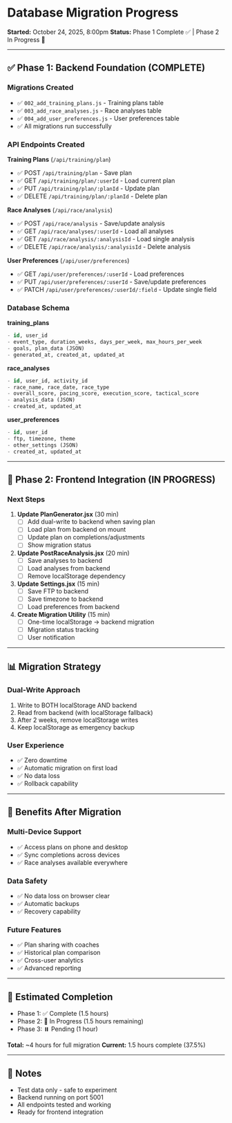 # Database Migration Progress

**Started:** October 24, 2025, 8:00pm
**Status:** Phase 1 Complete ✅ | Phase 2 In Progress 🔄

---

## ✅ Phase 1: Backend Foundation (COMPLETE)

### Migrations Created
- ✅ `002_add_training_plans.js` - Training plans table
- ✅ `003_add_race_analyses.js` - Race analyses table  
- ✅ `004_add_user_preferences.js` - User preferences table
- ✅ All migrations run successfully

### API Endpoints Created

**Training Plans** (`/api/training/plan`)
- ✅ POST `/api/training/plan` - Save plan
- ✅ GET `/api/training/plan/:userId` - Load current plan
- ✅ PUT `/api/training/plan/:planId` - Update plan
- ✅ DELETE `/api/training/plan/:planId` - Delete plan

**Race Analyses** (`/api/race/analysis`)
- ✅ POST `/api/race/analysis` - Save/update analysis
- ✅ GET `/api/race/analyses/:userId` - Load all analyses
- ✅ GET `/api/race/analysis/:analysisId` - Load single analysis
- ✅ DELETE `/api/race/analysis/:analysisId` - Delete analysis

**User Preferences** (`/api/user/preferences`)
- ✅ GET `/api/user/preferences/:userId` - Load preferences
- ✅ PUT `/api/user/preferences/:userId` - Save/update preferences
- ✅ PATCH `/api/user/preferences/:userId/:field` - Update single field

### Database Schema

**training_plans**
```sql
- id, user_id
- event_type, duration_weeks, days_per_week, max_hours_per_week
- goals, plan_data (JSON)
- generated_at, created_at, updated_at
```

**race_analyses**
```sql
- id, user_id, activity_id
- race_name, race_date, race_type
- overall_score, pacing_score, execution_score, tactical_score
- analysis_data (JSON)
- created_at, updated_at
```

**user_preferences**
```sql
- id, user_id
- ftp, timezone, theme
- other_settings (JSON)
- created_at, updated_at
```

---

## 🔄 Phase 2: Frontend Integration (IN PROGRESS)

### Next Steps

1. **Update PlanGenerator.jsx** (30 min)
   - [ ] Add dual-write to backend when saving plan
   - [ ] Load plan from backend on mount
   - [ ] Update plan on completions/adjustments
   - [ ] Show migration status

2. **Update PostRaceAnalysis.jsx** (20 min)
   - [ ] Save analyses to backend
   - [ ] Load analyses from backend
   - [ ] Remove localStorage dependency

3. **Update Settings.jsx** (15 min)
   - [ ] Save FTP to backend
   - [ ] Save timezone to backend
   - [ ] Load preferences from backend

4. **Create Migration Utility** (15 min)
   - [ ] One-time localStorage → backend migration
   - [ ] Migration status tracking
   - [ ] User notification

---

## 📊 Migration Strategy

### Dual-Write Approach
1. Write to BOTH localStorage AND backend
2. Read from backend (with localStorage fallback)
3. After 2 weeks, remove localStorage writes
4. Keep localStorage as emergency backup

### User Experience
- ✅ Zero downtime
- ✅ Automatic migration on first load
- ✅ No data loss
- ✅ Rollback capability

---

## 🎯 Benefits After Migration

### Multi-Device Support
- ✅ Access plans on phone and desktop
- ✅ Sync completions across devices
- ✅ Race analyses available everywhere

### Data Safety
- ✅ No data loss on browser clear
- ✅ Automatic backups
- ✅ Recovery capability

### Future Features
- ✅ Plan sharing with coaches
- ✅ Historical plan comparison
- ✅ Cross-user analytics
- ✅ Advanced reporting

---

## 🚀 Estimated Completion

- Phase 1: ✅ Complete (1.5 hours)
- Phase 2: 🔄 In Progress (1.5 hours remaining)
- Phase 3: ⏸️ Pending (1 hour)

**Total:** ~4 hours for full migration
**Current:** 1.5 hours complete (37.5%)

---

## 📝 Notes

- Test data only - safe to experiment
- Backend running on port 5001
- All endpoints tested and working
- Ready for frontend integration
